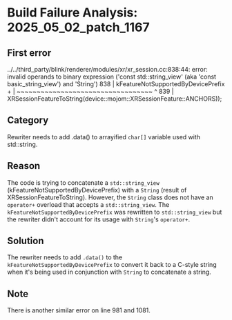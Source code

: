 # Build Failure Analysis: 2025_05_02_patch_1167

## First error

../../third_party/blink/renderer/modules/xr/xr_session.cc:838:44: error: invalid operands to binary expression ('const std::string_view' (aka 'const basic_string_view<char>') and 'String')
  838 |         kFeatureNotSupportedByDevicePrefix +
      |         ~~~~~~~~~~~~~~~~~~~~~~~~~~~~~~~~~~ ^
  839 |             XRSessionFeatureToString(device::mojom::XRSessionFeature::ANCHORS));

## Category
Rewriter needs to add .data() to arrayified `char[]` variable used with std::string.

## Reason
The code is trying to concatenate a `std::string_view` (kFeatureNotSupportedByDevicePrefix) with a `String` (result of XRSessionFeatureToString).  However, the `String` class does not have an `operator+` overload that accepts a `std::string_view`. The `kFeatureNotSupportedByDevicePrefix` was rewritten to `std::string_view` but the rewriter didn't account for its usage with `String`'s `operator+`.

## Solution
The rewriter needs to add `.data()` to the `kFeatureNotSupportedByDevicePrefix` to convert it back to a C-style string when it's being used in conjunction with `String` to concatenate a string.

## Note
There is another similar error on line 981 and 1081.